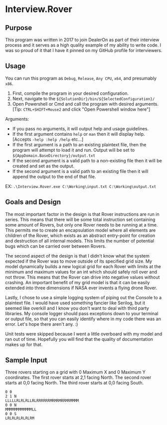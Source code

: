 # Interview.Rover

## Purpose

This program was written in 2017 to join DealerOn as part of their interview process and it serves as a high quality example of my ability to write code. I was so proud of it that I have it pinned on my GitHub profile for interviewers.

## Usage

You can run this program as `Debug`, `Release`, `Any CPU`, `x64`, and presumably `x86`.
1. First, compile the program in your desired configuration.
2. Next, navigate to the `${SolutionDir}/bin/${SelectedConfiguration}/`
3. Open Powershell or Cmd and call the program with desired arguments. [Tip: `CTRL+SHIFT+Mouse2` and click "Open Powershell window here"]

Arguments:
* If you pass no arguments, it will output help and usage guidelines.
* If the first argument contains `help` or `man` then it will display help. [Accepts `-help :help /help` etc...]
* If the first argument is a path to an existing plaintext file, then the program will attempt to load it and run. Output will be set to `${AppDomain.BaseDirectory}/output.txt`
* If the second argument is a valid path to a non-existing file then it will be created and set as the output.
* If the second argument is a valid path to an existing file then it will append the output to the end of that file.

EX: `.\Interview.Rover.exe C:\Working\input.txt C:\Working\output.txt`

## Goals and Design

The most important factor in the design is that Rover instructions are run in series. This means that there will be some total instruction set containing some amount of Rovers, but only one Rover needs to be running at a time. This permits me to create an encapsulation model where all elements are children of the Rover, which exists as an abstract entry-point for creation and destruction of all internal models. This limits the number of potential bugs which can be carried over between Rovers.

The second aspect of the design is that I didn't know what the system expected if the Rover was to move outside of its specified grid size. My model dynamically builds a new logical grid for each Rover with limits at the minimum and maximum values for an int which should safely roll over and not throw. This means that the Rover can drive into negative values without crashing. An important benefit of my grid model is that it can be easily extended into three dimensions if NASA ever invents a flying drone Rover.

Lastly, I chose to use a simple logging system of piping out the Console to a plaintext file. I would have used something fancier like Serilog, but it seemed like overkill and I know you don't want to deal with third party libraries. My console logger should pass exceptions down to your terminal or output file, so that you can easily identify where in my code there was an error. Let's hope there aren't any. :)

Unit tests were skipped because I went a little overboard with my model and ran out of time. Hopefully you will find that the quality of documentation makes up for that.

## Sample Input

Three rovers starting on a grid with 0 Maximum X and 0 Maximum Y coordinates.
The first rover starts at 2,1 facing North.
The second rover starts at 0,0 facing North.
The third rover starts at 0,0 facing South.

    0 0
    2 1 N
    LLLLLRLRLRLLRLRRRRRRMRMRMRRMRMMMM
    0 0 N
    MMMMMMMMMMMMLL
    0 0 S
    LRLRLRLRLRLRM
